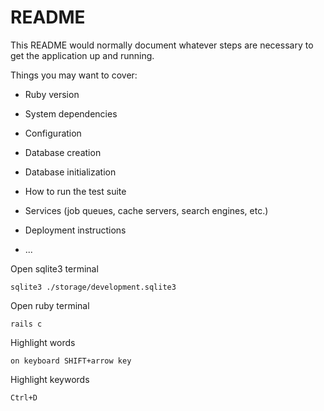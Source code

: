 # README

This README would normally document whatever steps are necessary to get the
application up and running.

Things you may want to cover:

* Ruby version

* System dependencies

* Configuration

* Database creation

* Database initialization

* How to run the test suite

* Services (job queues, cache servers, search engines, etc.)

* Deployment instructions

* ...

Open sqlite3 terminal

```
sqlite3 ./storage/development.sqlite3 
```

Open ruby terminal

```
rails c
```

Highlight words
```
on keyboard SHIFT+arrow key
```

Highlight keywords
```
Ctrl+D
```


